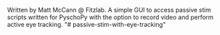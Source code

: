 Written by Matt McCann @ Fitzlab. A simple GUI to access passive stim scripts written for PyschoPy with the option to record video and perform active eye tracking. "# passive-stim-with-eye-tracking" 
